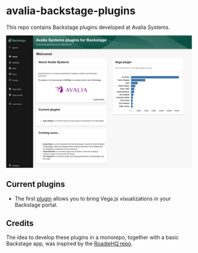 # avalia-backstage-plugins

This repo contains Backstage plugins developed at Avalia Systems. 

![docs/screenshot.png](docs/screenshot.png)



## Current plugins

* The first [plugin](https://github.com/AvaliaSystems/avalia-backstage-plugins/tree/main/plugins/backstage-plugin-vega) allows you to bring Vega.js visualizations in your Backstage portal.



## Credits

The idea to develop these plugins in a monorepo, together with a basic Backstage app, was inspired by the [RoadieHQ repo](https://github.com/RoadieHQ/roadie-backstage-plugins).

